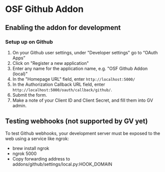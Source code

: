 # OSF Github Addon

## Enabling the addon for development

### Setup up on Github

1. On your Github user settings, under "Developer settings" go to “OAuth Apps”
2. Click on "Register a new application"
2. Enter any name for the application name, e.g. "OSF Github Addon (local)"
3. In the "Homepage URL" field, enter `http://localhost:5000/`
4. In the Authorization Callback URL field, enter `http://localhost:5000/oauth/callback/github/`.
5. Submit the form.
6. Make a note of your Client ID and Client Secret, and fill them into GV admin.

## Testing webhooks (not supported by GV yet)

To test Github webhooks, your development server must be exposed to the web using a service like ngrok:
* brew install ngrok
* ngrok 5000
* Copy forwarding address to addons/github/settings/local.py:HOOK_DOMAIN
